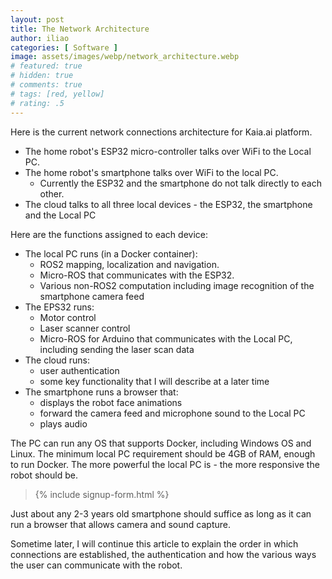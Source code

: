 ```yaml
---
layout: post
title: The Network Architecture
author: iliao
categories: [ Software ]
image: assets/images/webp/network_architecture.webp
# featured: true
# hidden: true
# comments: true
# tags: [red, yellow]
# rating: .5
---
```

Here is the current network connections architecture for Kaia.ai platform.

- The home robot's ESP32 micro-controller talks over WiFi to the Local PC.
- The home robot's smartphone talks over WiFi to the local PC.
  - Currently the ESP32 and the smartphone do not talk directly to each other.
- The cloud talks to all three local devices - the ESP32, the smartphone and the Local PC

Here are the functions assigned to each device:

- The local PC runs (in a Docker container):
  - ROS2 mapping, localization and navigation.
  - Micro-ROS that communicates with the ESP32.
  - Various non-ROS2 computation including image recognition of the smartphone camera feed
- The EPS32 runs:
  - Motor control
  - Laser scanner control
  - Micro-ROS for Arduino that communicates with the Local PC, including sending the laser scan data
- The cloud runs:
  - user authentication
  - some key functionality that I will describe at a later time
- The smartphone runs a browser that:
  - displays the robot face animations
  - forward the camera feed and microphone sound to the Local PC
  - plays audio

The PC can run any OS that supports Docker, including Windows OS and Linux.
The minimum local PC requirement should be 4GB of RAM, enough to run Docker.
The more powerful the local PC is - the more responsive the robot should be.

<blockquote>{% include signup-form.html %}</blockquote>

Just about any 2-3 years old smartphone should suffice as long as it can run a browser that
allows camera and sound capture.

Sometime later, I will continue this article to explain the order in which connections are established,
the authentication and how the various ways the user can communicate with the robot.